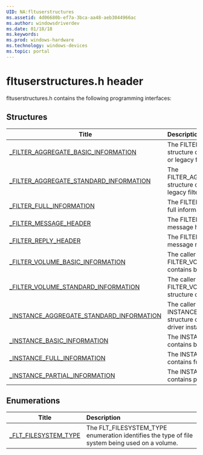 ```yaml
---
UID: NA:fltuserstructures
ms.assetid: 4d06680b-ef7a-3bca-aa48-aeb3044966ac
ms.author: windowsdriverdev
ms.date: 01/18/18
ms.keywords: 
ms.prod: windows-hardware
ms.technology: windows-devices
ms.topic: portal
---
```


# fltuserstructures.h header



fltuserstructures.h contains the following programming interfaces:







## Structures
| Title | Description |
| ---- |:---- |
| [_FILTER_AGGREGATE_BASIC_INFORMATION](ns-fltuserstructures-_filter_aggregate_basic_information.md) | The FILTER_AGGREGATE_BASIC_INFORMATION structure contains basic information for a minifilter or legacy filter driver. |
| [_FILTER_AGGREGATE_STANDARD_INFORMATION](ns-fltuserstructures-_filter_aggregate_standard_information.md) | The FILTER_AGGREGATE_STANDARD_INFORMATION structure contains information about a minifilter or legacy filter driver. |
| [_FILTER_FULL_INFORMATION](ns-fltuserstructures-_filter_full_information.md) | The FILTER_FULL_INFORMATION structure contains full information for a minifilter driver. |
| [_FILTER_MESSAGE_HEADER](ns-fltuserstructures-_filter_message_header.md) | The FILTER_MESSAGE_HEADER structure contains message header information. |
| [_FILTER_REPLY_HEADER](ns-fltuserstructures-_filter_reply_header.md) | The FILTER_REPLY_HEADER structure contains message reply header information. |
| [_FILTER_VOLUME_BASIC_INFORMATION](ns-fltuserstructures-_filter_volume_basic_information.md) | The caller-allocated FILTER_VOLUME_BASIC_INFORMATION structure contains basic information for a volume. |
| [_FILTER_VOLUME_STANDARD_INFORMATION](ns-fltuserstructures-_filter_volume_standard_information.md) | The caller-allocated FILTER_VOLUME_STANDARD_INFORMATION structure contains information for a volume. |
| [_INSTANCE_AGGREGATE_STANDARD_INFORMATION](ns-fltuserstructures-_instance_aggregate_standard_information.md) | The caller-allocated INSTANCE_AGGREGATE_STANDARD_INFORMATION structure contains information for either a minifilter driver instance or a legacy filter driver. |
| [_INSTANCE_BASIC_INFORMATION](ns-fltuserstructures-_instance_basic_information.md) | The INSTANCE_BASIC_INFORMATION structure contains basic information for a minifilter instance. |
| [_INSTANCE_FULL_INFORMATION](ns-fltuserstructures-_instance_full_information.md) | The INSTANCE_FULL_INFORMATION structure contains full information for a minifilter instance. |
| [_INSTANCE_PARTIAL_INFORMATION](ns-fltuserstructures-_instance_partial_information.md) | The INSTANCE_PARTIAL_INFORMATION structure contains partial information for a minifilter instance. |


## Enumerations
| Title | Description |
| ---- |:---- |
| [_FLT_FILESYSTEM_TYPE](ne-fltuserstructures-_flt_filesystem_type.md) | The FLT_FILESYSTEM_TYPE enumeration identifies the type of file system being used on a volume. |